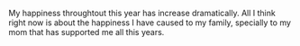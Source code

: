 My happiness throughtout this year has increase dramatically. All I think right now is about the happiness I have caused to my family, specially to my mom that has supported me all this years.